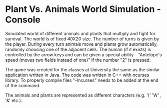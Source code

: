 # Plant Vs. Animals World Simulation - Console

Simulated world of different animals and plants that multiply and fight for survival. The world is of fixed 40X20 size. The number of turns is given by the player. During every turn animals move and plants grow automatically, randomly choosing one of the adjacent cells. The human (if it exists) is controlled by the arrow keys and can be given a special ability - "Antelope's speed (moves two fields instead of one)" if the number "2" is pressed.

The game was created for the classes at University the same as the similar application written in Java. The code was written in C++ with ncurses library. To properly compile files "-lncurses" needs to be added at the end of the command. 

The animals and plants are represented as different characters (e.g. '(' 'W' , '&' etc.).
